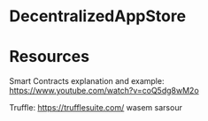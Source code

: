# DecentralizedAppStore
# Resources
Smart Contracts explanation and example: https://www.youtube.com/watch?v=coQ5dg8wM2o

Truffle: https://trufflesuite.com/
wasem sarsour